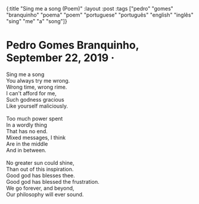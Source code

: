 {:title "Sing me a song (Poem)"
 :layout :post
 :tags  ["pedro" "gomes" "branquinho" "poema" "poem" "portuguese" "português" "english" "inglês" "sing" "me" "a" "song"]}

<a id="org7d954b5"></a>

# Pedro Gomes Branquinho, September 22, 2019  ·

<p class="verse">
Sing me a song<br />
You always try me wrong.<br />
Wrong time, wrong rime.<br />
I can't afford for me,<br />
Such godness gracious<br />
Like yourself maliciously.<br />
<br />
Too much power spent<br />
In a wordly thing<br />
That has no end.<br />
Mixed messages, I think<br />
Are in the middle<br />
And in between.<br />
<br />
No greater sun could shine,<br />
Than out of this inspiration.<br />
Good god has blesses thee.<br />
Good god has blessed the frustration.<br />
We go forever, and beyond,<br />
Our philosophy will ever sound.<br />
</p>

